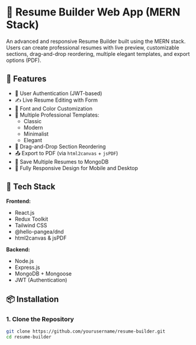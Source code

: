 # 📝 Resume Builder Web App (MERN Stack)

An advanced and responsive Resume Builder built using the MERN stack. Users can create professional resumes with live preview, customizable sections, drag-and-drop reordering, multiple elegant templates, and export options (PDF).

## 🚀 Features

- 🔐 User Authentication (JWT-based)
- ✍️ Live Resume Editing with Form
- 🎨 Font and Color Customization
- 📄 Multiple Professional Templates:
  - Classic
  - Modern
  - Minimalist
  - Elegant
- 🧩 Drag-and-Drop Section Reordering
- 📤 Export to PDF (via `html2canvas` + `jsPDF`)
- 💾 Save Multiple Resumes to MongoDB
- 📱 Fully Responsive Design for Mobile and Desktop

## 🧰 Tech Stack

**Frontend:**
- React.js
- Redux Toolkit
- Tailwind CSS
- @hello-pangea/dnd
- html2canvas & jsPDF

**Backend:**
- Node.js
- Express.js
- MongoDB + Mongoose
- JWT (Authentication)

## 📦 Installation

### 1. Clone the Repository

```bash
git clone https://github.com/yourusername/resume-builder.git
cd resume-builder
